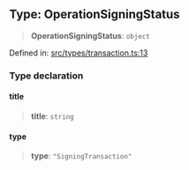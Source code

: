 
## Type: OperationSigningStatus

> **OperationSigningStatus**: `object`

Defined in: [src/types/transaction.ts:13](https://github.com/centrifuge/sdk/blob/5924ed586d0e61ad527b0c53333be0f2d6e0ea5a/src/types/transaction.ts#L13)

### Type declaration

#### title

> **title**: `string`

#### type

> **type**: `"SigningTransaction"`

